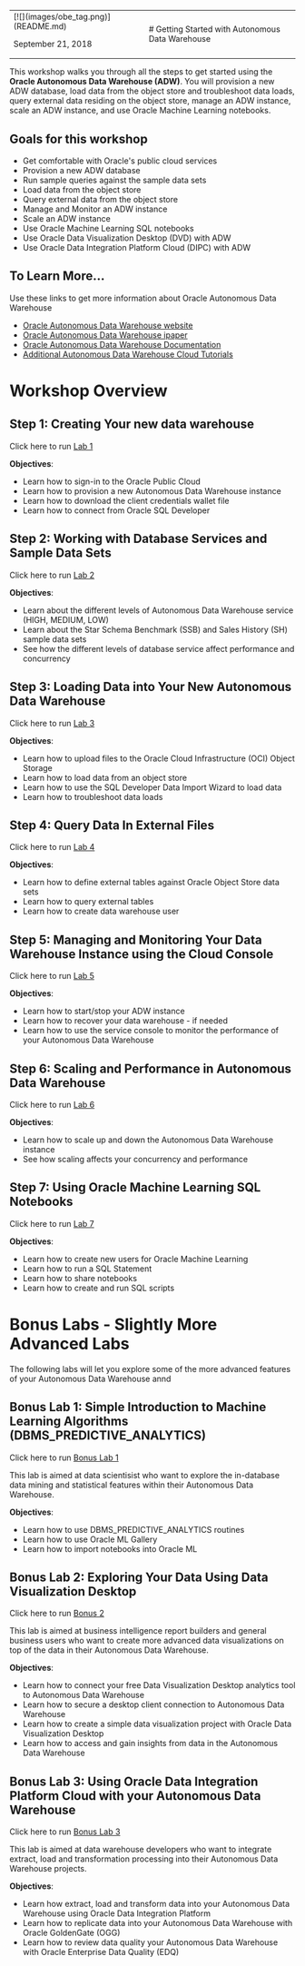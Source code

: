 <table class="tbl-heading"><tr><td class="td-logo">[![](images/obe_tag.png)](README.md)

September 21, 2018
</td>
<td class="td-banner">
# Getting Started with Autonomous Data Warehouse                                    
</td></tr><table>
    

This workshop walks you through all the steps to get started using the **Oracle Autonomous Data Warehouse  (ADW)**. You will provision a new ADW database, load data from the object store and troubleshoot data loads, query external data residing on the object store, manage an ADW instance, scale an ADW instance, and use Oracle Machine Learning notebooks.


## Goals for this workshop

 - Get comfortable with Oracle's public cloud services
 - Provision a new ADW database
 - Run sample queries against the sample data sets
 - Load data from the object store
 - Query external data from the object store
 - Manage and Monitor an ADW instance
 - Scale an ADW instance
 - Use Oracle Machine Learning SQL notebooks
 - Use Oracle Data Visualization Desktop (DVD) with ADW
 - Use Oracle Data Integration Platform Cloud (DIPC) with ADW
 



## To Learn More...

Use these links to get more information about Oracle Autonomous Data Warehouse
 - [Oracle Autonomous Data Warehouse website](https://www.oracle.com/database/data-warehouse/index.html)
 - [Oracle Autonomous Data Warehouse ipaper](http://www.oracle.com/us/products/database/autonomous-dw-cloud-ipaper-3938921.pdf)
 - [Oracle Autonomous Data Warehouse Documentation](https://docs.oracle.com/en/cloud/paas/autonomous-data-warehouse-cloud/index.html)
 - [Additional Autonomous Data Warehouse Cloud Tutorials](https://docs.oracle.com/en/cloud/paas/autonomous-data-warehouse-cloud/tutorials.html)
 
      

# Workshop Overview

## Step 1: Creating Your new data warehouse

Click here to run [Lab 1](Lab-1.md)

**Objectives**:

- Learn how to sign-in to the Oracle Public Cloud
- Learn how to provision a new Autonomous Data Warehouse instance
- Learn how to download the client credentials wallet file
- Learn how to connect from Oracle SQL Developer

## Step 2: Working with Database Services and Sample Data Sets

Click here to run [Lab 2](Lab-2.md)

**Objectives**:

- Learn about the different levels of Autonomous Data Warehouse service (HIGH, MEDIUM, LOW)
- Learn about the Star Schema Benchmark (SSB) and Sales History (SH) sample data sets
- See how the different levels of database service affect performance and concurrency


## Step 3: Loading Data into Your New Autonomous Data Warehouse

Click here to run [Lab 3](Lab-3.md)

**Objectives**:

- Learn how to upload files to the Oracle Cloud Infrastructure (OCI) Object Storage
- Learn how to load data from an object store
- Learn how to use the SQL Developer Data Import Wizard to load data
- Learn how to troubleshoot data loads


## Step 4: Query Data In External Files

Click here to run [Lab 4](Lab-4.md)

**Objectives**:

- Learn how to define external tables against Oracle Object Store data sets
- Learn how to query external tables
- Learn how to create data warehouse user 


## Step 5: Managing and Monitoring Your Data Warehouse Instance using the Cloud Console

Click here to run [Lab 5](Lab-5.md)

**Objectives**:

- Learn how to start/stop your ADW instance
- Learn how to recover your data warehouse - if needed
- Learn how to use the service console to monitor the performance of your Autonomous Data Warehouse



## Step 6: Scaling and Performance in Autonomous Data Warehouse

Click here to run [Lab 6](Lab-6.md)

**Objectives**:

- Learn how to scale up and down the Autonomous Data Warehouse instance
- See how scaling affects your concurrency and performance

## Step 7:  Using Oracle Machine Learning SQL Notebooks

Click here to run [Lab 7](Lab-7.md)

**Objectives**:

- Learn how to create new users for Oracle Machine Learning
- Learn how to run a SQL Statement
- Learn how to share notebooks
- Learn how to create and run SQL scripts


# Bonus Labs - Slightly More Advanced Labs

The following labs will let you explore some of the more advanced features of your Autonomous Data Warehouse annd 

## Bonus Lab 1: Simple Introduction to Machine Learning Algorithms (DBMS_PREDICTIVE_ANALYTICS)

Click here to run [Bonus Lab 1](Lab-8.md)


This lab is aimed at data scientisist who want to explore the in-database data mining and statistical features within their Autonomous Data Warehouse.

**Objectives**:

- Learn how to use DBMS_PREDICTIVE_ANALYTICS routines
- Learn how to use Oracle ML Gallery
- Learn how to import notebooks into Oracle ML

## Bonus Lab 2: Exploring Your Data Using Data Visualization Desktop

Click here to run [Bonus 2](Lab-9.md)

This lab is aimed at business intelligence report builders and general business users who want to create more advanced data visualizations on top of the data in their Autonomous Data Warehouse.

**Objectives**:

- Learn how to connect your free Data Visualization Desktop analytics tool to Autonomous Data Warehouse
- Learn how to secure a desktop client connection to Autonomous Data Warehouse
- Learn how to create a simple data visualization project with Oracle Data Visualization Desktop
- Learn how to access and gain insights from data in the Autonomous Data Warehouse


## Bonus Lab 3: Using Oracle Data Integration Platform Cloud with your Autonomous Data Warehouse

Click here to run [Bonus Lab 3](Lab-ETL.md)

This lab is aimed at data warehouse developers who want to integrate extract, load and transformation processing into their Autonomous Data Warehouse projects.

**Objectives**:

- Learn how extract, load and transform data into your Autonomous Data Warehouse using Oracle Data Integration Platform
- Learn how to replicate data into your Autonomous Data Warehouse with Oracle GoldenGate (OGG)
- Learn how to review data quality your Autonomous Data Warehouse with Oracle Enterprise Data Quality (EDQ)
